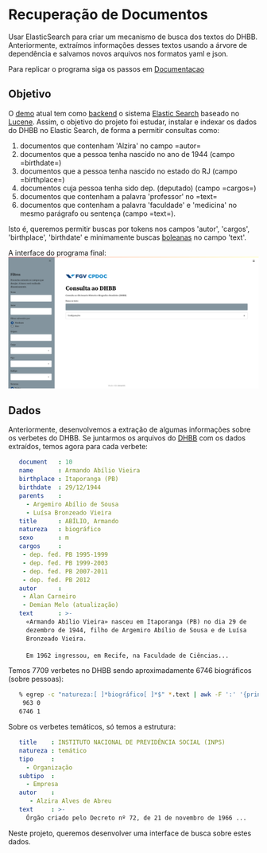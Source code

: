 
# Recuperação de Documentos

Usar ElasticSearch para criar um mecanismo de busca dos textos do DHBB. Anteriormente, extraímos informações desses textos usando a árvore de dependência e salvamos novos arquivos nos formatos yaml e json.

Para replicar o programa siga os passos em [Documentacao](https://github.com/liviameinhardt/Document-Search/blob/5a484ec81377bb0a51219870a15b352e2f039249/Documentacao.md)

## Objetivo

  O [demo](http://dhbb.mybluemix.net/dhbb/home) atual tem como [backend](https://en.wikipedia.org/wiki/Frontend_and_backend) o sistema [Elastic Search](http://elastic.co) baseado no
  [Lucene](https://lucene.apache.org).  Assim, o objetivo do projeto foi estudar, instalar e
  indexar os dados do DHBB no Elastic Search, de forma a permitir consultas como:

  1. documentos que contenham 'Alzira' no campo =autor=
  2. documentos que a pessoa tenha nascido no ano de 1944 (campo
     =birthdate=)
  3. documentos que a pessoa tenha nascido no estado do RJ (campo
     =birthplace=)
  4. documentos cuja pessoa tenha sido dep. (deputado) (campo
     =cargos=)
  5. documentos que contenham a palavra 'professor' no =text=
  6. documentos que contenham a palavra 'faculdade' e 'medicina' no
     mesmo parágrafo ou sentença (campo =text=).

  Isto é, queremos permitir buscas por tokens nos campos 'autor',
  'cargos', 'birthplace', 'birthdate' e minimamente buscas [boleanas](https://nlp.stanford.edu/IR-book/pdf/01bool.pdf) no
  campo 'text'.

  A interface do programa final:
![pagina inicial](img/paginainicial.png)


##  Dados

Anteriormente, desenvolvemos a extração de algumas informações  sobre os verbetes do DHBB. Se juntarmos os arquivos do [DHBB](http://github.com/cpdoc/dhbb) com os dados extraídos, temos agora para cada verbete:

 ``` yaml
    document   : 10
    name       : Armando Abílio Vieira
    birthplace : Itaporanga (PB)
    birthdate  : 29/12/1944
    parents    :
      - Argemiro Abílio de Sousa
      - Luísa Bronzeado Vieira
    title      : ABÍLIO, Armando
    natureza   : biográfico
    sexo       : m
    cargos     :
     - dep. fed. PB 1995-1999
     - dep. fed. PB 1999-2003
     - dep. fed. PB 2007-2011
     - dep. fed. PB 2012
    autor      :
     - Alan Carneiro
     - Demian Melo (atualização)
    text       : >-
      «Armando Abílio Vieira» nasceu em Itaporanga (PB) no dia 29 de
      dezembro de 1944, filho de Argemiro Abílio de Sousa e de Luísa
      Bronzeado Vieira.

      Em 1962 ingressou, em Recife, na Faculdade de Ciências...
```

  Temos 7709 verbetes no DHBB sendo aproximadamente 6746 biográficos
  (sobre pessoas):

 ``` bash
    % egrep -c "natureza:[ ]*biográfico[ ]*$" *.text | awk -F ':' '{print $2}' | sort | uniq -c
     963 0
    6746 1
```

  Sobre os verbetes temáticos, só temos a estrutura:

 ```yaml
    title    : INSTITUTO NACIONAL DE PREVIDÊNCIA SOCIAL (INPS)
    natureza : temático
    tipo     :
      - Organização
    subtipo  :
      - Empresa
    autor    :
       - Alzira Alves de Abreu
    text     : >-
      Órgão criado pelo Decreto nº 72, de 21 de novembro de 1966 ...
```

  Neste projeto, queremos desenvolver uma interface de busca sobre
  estes dados.



